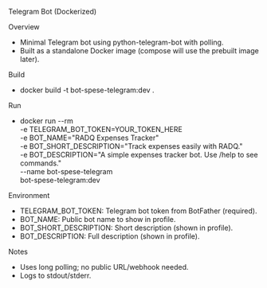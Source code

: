 Telegram Bot (Dockerized)

Overview
- Minimal Telegram bot using python-telegram-bot with polling.
- Built as a standalone Docker image (compose will use the prebuilt image later).

Build
- docker build -t bot-spese-telegram:dev .

Run
- docker run --rm \
    -e TELEGRAM_BOT_TOKEN=YOUR_TOKEN_HERE \
    -e BOT_NAME="RADQ Expenses Tracker" \
    -e BOT_SHORT_DESCRIPTION="Track expenses easily with RADQ." \
    -e BOT_DESCRIPTION="A simple expenses tracker bot. Use /help to see commands." \
    --name bot-spese-telegram \
    bot-spese-telegram:dev

Environment
- TELEGRAM_BOT_TOKEN: Telegram bot token from BotFather (required).
- BOT_NAME: Public bot name to show in profile.
- BOT_SHORT_DESCRIPTION: Short description (shown in profile).
- BOT_DESCRIPTION: Full description (shown in profile).

Notes
- Uses long polling; no public URL/webhook needed.
- Logs to stdout/stderr.
